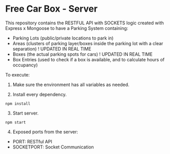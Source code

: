 # Free Car Box - Server

This repository contains the RESTFUL API with SOCKETS logic created with Express x Mongoose to have a Parking System containing:

-   Parking Lots (public/private locations to park in)
-   Areas (clusters of parking layer/boxes inside the parking lot with a clear separation) ! UPDATED IN REAL TIME
-   Boxes (the actual parking spots for cars) ! UPDATED IN REAL TIME
-   Box Entries (used to check if a box is available, and to calculate hours of occupancy)

To execute:

1. Make sure the environment has all variables as needed.

2. Install every dependency.

```
npm install
```

3. Start server.

```
npm start
```

4. Exposed ports from the server:
- PORT: RESTful API
- SOCKETPORT: Socket Communication
